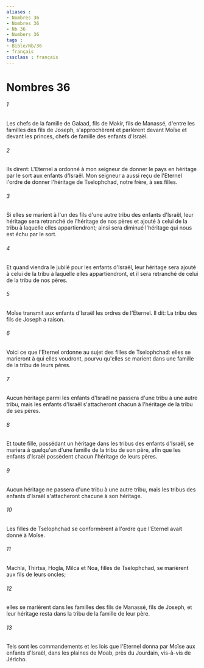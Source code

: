 ```yaml
---
aliases : 
- Nombres 36
- Nombres 36
- Nb 36
- Numbers 36
tags : 
- Bible/Nb/36
- français
cssclass : français
---
```


# Nombres 36

###### 1
Les chefs de la famille de Galaad, fils de Makir, fils de Manassé, d'entre les familles des fils de Joseph, s'approchèrent et parlèrent devant Moïse et devant les princes, chefs de famille des enfants d'Israël.
###### 2
Ils dirent: L'Eternel a ordonné à mon seigneur de donner le pays en héritage par le sort aux enfants d'Israël. Mon seigneur a aussi reçu de l'Eternel l'ordre de donner l'héritage de Tselophchad, notre frère, à ses filles.
###### 3
Si elles se marient à l'un des fils d'une autre tribu des enfants d'Israël, leur héritage sera retranché de l'héritage de nos pères et ajouté à celui de la tribu à laquelle elles appartiendront; ainsi sera diminué l'héritage qui nous est échu par le sort.
###### 4
Et quand viendra le jubilé pour les enfants d'Israël, leur héritage sera ajouté à celui de la tribu à laquelle elles appartiendront, et il sera retranché de celui de la tribu de nos pères.
###### 5
Moïse transmit aux enfants d'Israël les ordres de l'Eternel. Il dit: La tribu des fils de Joseph a raison.
###### 6
Voici ce que l'Eternel ordonne au sujet des filles de Tselophchad: elles se marieront à qui elles voudront, pourvu qu'elles se marient dans une famille de la tribu de leurs pères.
###### 7
Aucun héritage parmi les enfants d'Israël ne passera d'une tribu à une autre tribu, mais les enfants d'Israël s'attacheront chacun à l'héritage de la tribu de ses pères.
###### 8
Et toute fille, possédant un héritage dans les tribus des enfants d'Israël, se mariera à quelqu'un d'une famille de la tribu de son père, afin que les enfants d'Israël possèdent chacun l'héritage de leurs pères.
###### 9
Aucun héritage ne passera d'une tribu à une autre tribu, mais les tribus des enfants d'Israël s'attacheront chacune à son héritage.
###### 10
Les filles de Tselophchad se conformèrent à l'ordre que l'Eternel avait donné à Moïse.
###### 11
Machla, Thirtsa, Hogla, Milca et Noa, filles de Tselophchad, se marièrent aux fils de leurs oncles;
###### 12
elles se marièrent dans les familles des fils de Manassé, fils de Joseph, et leur héritage resta dans la tribu de la famille de leur père.
###### 13
Tels sont les commandements et les lois que l'Eternel donna par Moïse aux enfants d'Israël, dans les plaines de Moab, près du Jourdain, vis-à-vis de Jéricho.
